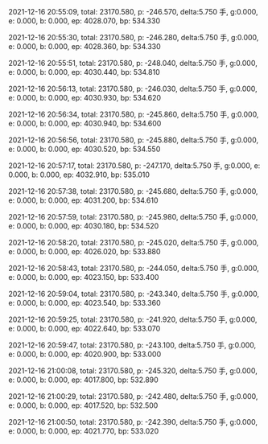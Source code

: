 2021-12-16 20:55:09, total: 23170.580, p: -246.570, delta:5.750 手, g:0.000, e: 0.000, b: 0.000, ep: 4028.070, bp: 534.330

2021-12-16 20:55:30, total: 23170.580, p: -246.280, delta:5.750 手, g:0.000, e: 0.000, b: 0.000, ep: 4028.360, bp: 534.330

2021-12-16 20:55:51, total: 23170.580, p: -248.040, delta:5.750 手, g:0.000, e: 0.000, b: 0.000, ep: 4030.440, bp: 534.810

2021-12-16 20:56:13, total: 23170.580, p: -246.030, delta:5.750 手, g:0.000, e: 0.000, b: 0.000, ep: 4030.930, bp: 534.620

2021-12-16 20:56:34, total: 23170.580, p: -245.860, delta:5.750 手, g:0.000, e: 0.000, b: 0.000, ep: 4030.940, bp: 534.600

2021-12-16 20:56:56, total: 23170.580, p: -245.880, delta:5.750 手, g:0.000, e: 0.000, b: 0.000, ep: 4030.520, bp: 534.550

2021-12-16 20:57:17, total: 23170.580, p: -247.170, delta:5.750 手, g:0.000, e: 0.000, b: 0.000, ep: 4032.910, bp: 535.010

2021-12-16 20:57:38, total: 23170.580, p: -245.680, delta:5.750 手, g:0.000, e: 0.000, b: 0.000, ep: 4031.200, bp: 534.610

2021-12-16 20:57:59, total: 23170.580, p: -245.980, delta:5.750 手, g:0.000, e: 0.000, b: 0.000, ep: 4030.180, bp: 534.520

2021-12-16 20:58:20, total: 23170.580, p: -245.020, delta:5.750 手, g:0.000, e: 0.000, b: 0.000, ep: 4026.020, bp: 533.880

2021-12-16 20:58:43, total: 23170.580, p: -244.050, delta:5.750 手, g:0.000, e: 0.000, b: 0.000, ep: 4023.150, bp: 533.400

2021-12-16 20:59:04, total: 23170.580, p: -243.340, delta:5.750 手, g:0.000, e: 0.000, b: 0.000, ep: 4023.540, bp: 533.360

2021-12-16 20:59:25, total: 23170.580, p: -241.920, delta:5.750 手, g:0.000, e: 0.000, b: 0.000, ep: 4022.640, bp: 533.070

2021-12-16 20:59:47, total: 23170.580, p: -243.100, delta:5.750 手, g:0.000, e: 0.000, b: 0.000, ep: 4020.900, bp: 533.000

2021-12-16 21:00:08, total: 23170.580, p: -245.320, delta:5.750 手, g:0.000, e: 0.000, b: 0.000, ep: 4017.800, bp: 532.890

2021-12-16 21:00:29, total: 23170.580, p: -242.480, delta:5.750 手, g:0.000, e: 0.000, b: 0.000, ep: 4017.520, bp: 532.500

2021-12-16 21:00:50, total: 23170.580, p: -242.390, delta:5.750 手, g:0.000, e: 0.000, b: 0.000, ep: 4021.770, bp: 533.020